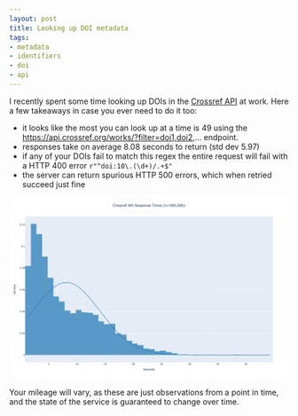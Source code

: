 ```yaml
---
layout: post
title: Looking up DOI metadata
tags:
- metadata
- identifiers
- doi
- api
---
```


I recently spent some time looking up DOIs in the [Crossref API] at work. Here a few takeaways in case you ever need to do it too:

- it looks like the most you can look up at a time is 49 using the https://api.crossref.org/works/?filter=doi1,doi2,... endpoint.
- responses take on average 8.08 seconds to return (std dev 5.97)
- if any of your DOIs fail to match this regex the entire request will fail with a HTTP 400 error `r"^doi:10\.(\d+)/.+$"`
- the server can return spurious HTTP 500 errors, which when retried succeed just fine

<a href="/images/crossref-api.png"><img class="img-fluid" src="/images/crossref-api.png"></a>

Your mileage will vary, as these are just observations from a point in time, and the state of the service is guaranteed to change over time.

[Crossref API]: https://www.crossref.org/documentation/retrieve-metadata/rest-api/
